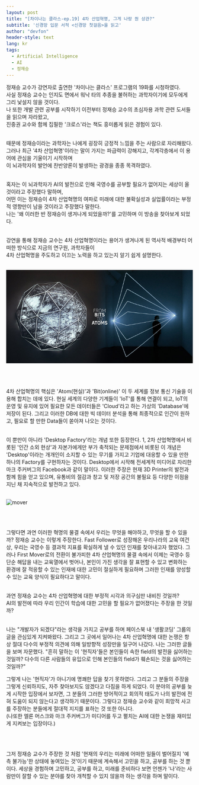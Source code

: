 ```yaml
---
layout: post
title: "[차이나는 클라스-ep.19] 4차 산업혁명, 그게 나랑 뭔 상관?"
subtitle: '신경망 입문 서적 <신경망 첫걸음>을 읽고'
author: "devfon"
header-style: text
lang: kr
tags:
  - Artificial Intelligence
  - AI
  - 정재승
---
```


정재승 교수가 강연자로 출연한 '차이나는 클라스' 프로그램의 19화를 시청하였다.
<br>
사실 정재승 교수는 인지도 면에서 워낙 타의 추종을 불허하는 과학자이기에 모두에게 그리 낯설지 않을 것이다.
<br>
나 또한 개발 관련 공부를 시작하기 이전부터 정재승 교수의 초심자용 과학 관련 도서들을 읽으며 자라왔고,
<br>
진중권 교수와 함께 집필한 '크로스'라는 책도 흥미롭게 읽은 경험이 있다. 
<br><br>


때문에 정재승이라는 과학자는 나에게 굉장히 긍정적 느낌을 주는 사람으로 자리해왔다.
<br>
그러나 최근 '4차 산업혁명'이라는 말이 가지는 파급력이 강해지고, 각계각층에서 이 용어에 관심을 기울이기 시작하며
<br>
이 뇌과학자의 발언에 찬반양론이 발생하는 광경을 종종 목격하였다.
<br><br>


혹자는 이 뇌과학자가 AI의 발전으로 인해 국영수를 공부할 필요가 없어지는 세상이 올 것이라고 주장했다 말하며, 
<br>
어떤 이는 정재승이 4차 산업혁명의 여파로 미래에 대한 불확실성과 실업률이라는 부정적 영향만이 남을 것이라고 주장했다 말한다. 
<br>
나는 '왜 이러한 반 정재승이 생겨나게 되었을까?'를 고민하며 이 방송을 찾아보게 되었다.
<br><br>


강연을 통해 정재승 교수는 4차 산업혁명이라는 용어가 생겨나게 된 역사적 배경부터 어떠한 방식으로 지금의 연구원, 과학자들이 
<br>
4차 산업혁명을 주도하고 이끄는 노력을 하고 있는지 알기 쉽게 설명한다.
<br><br>


![atom](../img/in-post/atoms.jpg)

<br><br>

4차 산업혁명의 핵심은 'Atom(현실)'과 'Bit(online)' 이 두 세계를 정보 통신 기술을 이용해 합치는 데에 있다. 현실 세계의 다양한 기계들이 'IoT'를 통해 연결이 되고, IoT의 운영 및 유지에 있어 필요한 모든 데이터들은 'Cloud'라고 하는 가상의 'Database'에 저장이 된다. 그리고 이러한 DB에 대한 빅 데이터 분석을 통해 최종적으로 인간이 원하고, 필요로 할 만한 Data들이 쏟아져 나오는 것이다. 
<br><br>


이 뿐만이 아니라 'Desktop Factory'라는 개념 또한 등장한다. 1, 2차 산업혁명에서 비롯된 '인간 소외 현상'과 자본가에게만 부가 축적되는 문제점에서 비롯된 이 개념은 'Desktop'이라는 개개인이 소지할 수 있는 무기를 가지고 기업에 대응할 수 있을 만한 하나의 Factory를 구현하자는 것이다. Desktop에서 시작해 전세계적 미디어로 자리한 마크 주커버그의 Facebook과 같이 말이다. 이러한 주장은 현재 3D Printer의 발전과 함께 힘을 얻고 있으며, 유통비의 절감과 창고 및 저장 공간의 불필요 등 다양한 이점을 지닌 채 지속적으로 발전하고 있다. 
<br><br>


![mover](../img/in-post/be_different.jpg)

<br><br>


그렇다면 과연 이러한 혁명의 물결 속에서 우리는 무엇을 해야하고, 무엇을 할 수 있을까? 정재승 교수는 이렇게 주장한다. Fast Follower로 성장해온 우리나라의 교육 여건 상, 우리는 국영수 등 결과적 지표를 확실하게 낼 수 있던 인재를 찾아내고자 했었다. 그러나 First Mover로의 전환이 불가피한 4차 산업혁명의 물결 속에서 이제는 국영수 등 단순 해답을 내는 교육열에서 벗어나, 본인이 가진 생각을 잘 표현할 수 있고 변화하는 환경에 잘 적응할 수 있는 인재에 대한 고민이 절실하게 필요하며 그러한 인재를 양성할 수 있는 교육 양식이 필요하다고 말이다.
<br><br>


과연 정재승 교수는 4차 산업혁명에 대한 부정적 시각과 의구심만 내비친 것일까? 
<br>
AI의 발전에 따라 우리 인간이 학습에 대한 고민을 할 필요가 없어졌다는 주장을 한 것일까? 
<br><br>


나는 "개발자가 되겠다"라는 생각을 가지고 공부를 하며 페이스북 내 '생활코딩' 그룹의 글을 관심있게 지켜봐왔다. 그리고 그 곳에서 일어나는 4차 산업혁명에 대한 논쟁은 항상 절대 다수의 부정적 의견에 의해 일방향적 성장만을 일구어 나갔다. 나는 그러한 글들을 보며 자문했다. "흔히 말하는 이 '현직자'들은 본인들이 속한 field의 발전을 싫어하는 것일까? 다수의 다른 사람들의 유입으로 인해 본인들의 field가 훼손되는 것을 싫어하는 것일까?"
<br>


그렇게 나는 '현직자'가 아니기에 명쾌한 답을 찾기 못하였다. 그리고 그 분들의 주장을 그렇게 신뢰하지도, 자주 찾아보지도 않겠다고 다짐을 하게 되었다. 이 분야의 공부를 늦게 시작한 입장에서 보자면, 그 분들의 그러한 방어적이고 회의적 태도가 나의 발전에 전혀 도움이 되지 않는다고 생각하기 때문이다. 그렇다고 정재승 교수와 같이 희망적 사고를 주장하는 분들에게 절대적 지지를 표하는 것 또한 아니다. 
<br>
(나또한 엘론 머스크와 마크 주커버그가 미디어를 두고 펼치는 AI에 대한 논쟁을 재미있게 지켜보는 입장이다.)

<br><br>

그저 정재승 교수가 주장한 것 처럼 '현재의 우리는 미래에 어떠한 일들이 벌어질지 '예측 불가능'한 상태에 놓여있는 것'이기 때문에 계속해서 고민을 하고, 공부를 하는 것 뿐이다. 세상을 경험하며 고민하고, 공부를 하고, 미래를 준비하다 보면 언젠가 '나'라는 사람만이 잘할 수 있는 분야를 찾아 개척할 수 있지 않을까 하는 생각을 하며 말이다.
